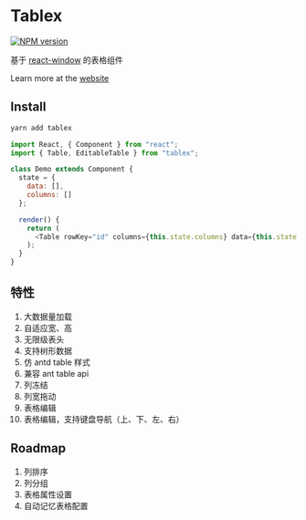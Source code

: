 # Tablex

[![NPM version](https://img.shields.io/npm/v/tablex.svg?style=flat)](https://npmjs.org/package/tablex)

基于 [react-window](https://github.com/bvaughn/react-window) 的表格组件

Learn more at the [website](https://nexxluo.github.io/tablex)

## Install

```powershell
yarn add tablex
```

```javascript
import React, { Component } from "react";
import { Table, EditableTable } from "tablex";

class Demo extends Component {
  state = {
    data: [],
    columns: []
  };

  render() {
    return (
      <Table rowKey="id" columns={this.state.columns} data={this.state.data} />
    );
  }
}
```

## 特性

1. 大数据量加载
2. 自适应宽、高
3. 无限级表头
4. 支持树形数据
5. 仿 antd table 样式
6. 兼容 ant table api
7. 列冻结
8. 列宽拖动
9. 表格编辑
10. 表格编辑，支持键盘导航（上、下、左、右）

## Roadmap

1. 列排序
2. 列分组
3. 表格属性设置
4. 自动记忆表格配置
